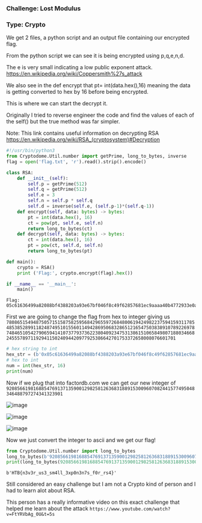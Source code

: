 ### Challenge: Lost Modulus

### Type: Crypto


We get 2 files, a python script and an output file containing our encrypted flag.

From the python script we can see it is being encrypted using p,q,e,n,d.

The e is very small indicating a low public exponent attack. https://en.wikipedia.org/wiki/Coppersmith%27s_attack

We also see in the def encrypt that pt= int(data.hex(),16) meaning the data is getting converted to hex by 16 before being encrypted.

This is where we can start the decrypt it.

Originally I tried to reverse engineer the code and find the values of each of the self() but the true method was far simpler.

Note: This link contains useful information on decrypting RSA https://en.wikipedia.org/wiki/RSA_(cryptosystem)#Decryption


```python
#!/usr/bin/python3
from Cryptodome.Util.number import getPrime, long_to_bytes, inverse
flag = open('flag.txt', 'r').read().strip().encode()

class RSA:
    def __init__(self):
        self.p = getPrime(512)
        self.q = getPrime(512)
        self.e = 3
        self.n = self.p * self.q
        self.d = inverse(self.e, (self.p-1)*(self.q-1))
    def encrypt(self, data: bytes) -> bytes:
        pt = int(data.hex(), 16)
        ct = pow(pt, self.e, self.n)
        return long_to_bytes(ct)
    def decrypt(self, data: bytes) -> bytes:
        ct = int(data.hex(), 16)
        pt = pow(ct, self.d, self.n)
        return long_to_bytes(pt)

def main():
    crypto = RSA()
    print ('Flag:', crypto.encrypt(flag).hex())

if __name__ == '__main__':
    main()
```

```
Flag: 05c61636499a82088bf4388203a93e67bf046f8c49f62857681ec9aaaa40b4772933e0abc83e938c84ff8e67e5ad85bd6eca167585b0cc03eb1333b1b1462d9d7c25f44e53bcb568f0f05219c0147f7dc3cbad45dec2f34f0
```

First we are going to change the flag from hex to integer giving us ```780865154948750571515875825956842965597268480061942498223759415931178548538528991182487495101556011494286950683286512165475038389107892269787484651054279065941410737793736223804092347531386151065849807188034668245557897119294115024094420977925386642701753372658008076601701```

```python
# hex string to int
hex_str = (b'0x05c61636499a82088bf4388203a93e67bf046f8c49f62857681ec9aaaa40b4772933e0abc83e938c84ff8e67e5ad85bd6eca167585b0cc03eb1333b1b1462d9d7c25f44e53bcb568f0f05219c0147f7dc3cbad45dec2f34f03bcadcbba866dd0c566035c8122d68255ada7d18954ad604965')
# hex to int
num = int(hex_str, 16)
print(num)
```

Now if we plug that into factordb.com we can get our new integer of ```9208566198168854769137135900129825812636831889153009607082441577495048346488797274341323901```

![image](https://user-images.githubusercontent.com/105310322/189981376-19f85121-2907-4394-a215-472a18bec7d6.png)

![image](https://user-images.githubusercontent.com/105310322/189982178-9d2ae3f1-7b12-4633-8a88-87114d638fa3.png)

![image](https://user-images.githubusercontent.com/105310322/189982254-f1aaf942-ea3f-421c-a30a-b2abc61c4529.png)

Now we just convert the integer to ascii and we get our flag!

```python
from Cryptodome.Util.number import long_to_bytes
long_to_bytes(b'9208566198168854769137135900129825812636831889153009607082441577495048346488797274341323901')
print(long_to_bytes(9208566198168854769137135900129825812636831889153009607082441577495048346488797274341323901))
```
```b'HTB{n3v3r_us3_sm4ll_3xp0n3n7s_f0r_rs4}'```

Still considered an easy challenge but I am not a Crypto kind of person and I had to learn alot about RSA.


This person has a really informative video on this exact challenge that helped me learn about the attack 
```https://www.youtube.com/watch?v=FtYRVbAg_0U&t=5s```
